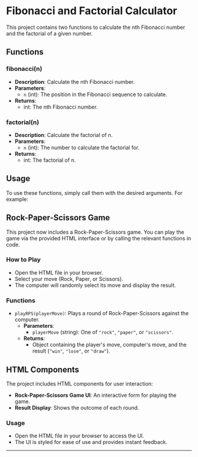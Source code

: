 # Fibonacci and Factorial Calculator

This project contains two functions to calculate the nth Fibonacci number and the factorial of a given number.

## Functions

### fibonacci(n)
- **Description**: Calculate the nth Fibonacci number.
- **Parameters**:
  - `n` (int): The position in the Fibonacci sequence to calculate.
- **Returns**:
  - int: The nth Fibonacci number.

### factorial(n)
- **Description**: Calculate the factorial of n.
- **Parameters**:
  - `n` (int): The number to calculate the factorial for.
- **Returns**:
  - int: The factorial of n.

## Usage

To use these functions, simply call them with the desired arguments. For example:


## Rock-Paper-Scissors Game

This project now includes a Rock-Paper-Scissors game. You can play the game via the provided HTML interface or by calling the relevant functions in code.

### How to Play
- Open the HTML file in your browser.
- Select your move (Rock, Paper, or Scissors).
- The computer will randomly select its move and display the result.

### Functions
- `playRPS(playerMove)`: Plays a round of Rock-Paper-Scissors against the computer.
  - **Parameters**: 
    - `playerMove` (string): One of `"rock"`, `"paper"`, or `"scissors"`.
  - **Returns**: 
    - Object containing the player's move, computer's move, and the result (`"win"`, `"lose"`, or `"draw"`).

## HTML Components

The project includes HTML components for user interaction:
- **Rock-Paper-Scissors Game UI**: An interactive form for playing the game.
- **Result Display**: Shows the outcome of each round.

### Usage
- Open the HTML file in your browser to access the UI.
- The UI is styled for ease of use and provides instant feedback.

---
